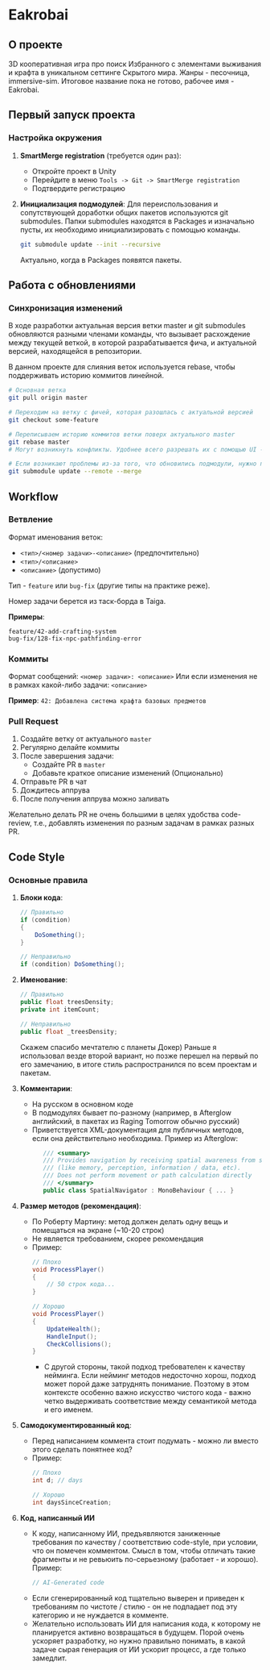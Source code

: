 # Eakrobai

## О проекте
3D кооперативная игра про поиск Избранного с элементами выживания и крафта в уникальном сеттинге Скрытого мира. Жанры - песочница, immersive-sim.
Итоговое название пока не готово, рабочее имя - Eakrobai.

## Первый запуск проекта

### Настройка окружения
1. **SmartMerge registration** (требуется один раз):
   - Откройте проект в Unity
   - Перейдите в меню `Tools -> Git -> SmartMerge registration`
   - Подтвердите регистрацию

2. **Инициализация подмодулей**:
   Для переиспользования и сопутствующей доработки общих пакетов используются git submodules.
   Папки submodules находятся в Packages и изначально пусты, их необходимо инициализировать с помощью команды.
   ```bash
   git submodule update --init --recursive
   ```
   Актуально, когда в Packages появятся пакеты.

## Работа с обновлениями

### Синхронизация изменений
В ходе разработки актуальная версия ветки master и git submodules обновляются разными членами команды, что вызывает расхождение между текущей веткой, в которой разрабатывается фича, и актуальной версией, находящейся в репозитории.

В данном проекте для слияния веток используется rebase, чтобы поддерживать историю коммитов линейной.
```bash
# Основная ветка
git pull origin master

# Переходим на ветку с фичей, которая разошлась с актуальной версией
git checkout some-feature

# Переписываем историю коммитов ветки поверх актуального master
git rebase master
# Могут возникнуть конфликты. Удобнее всего разрешать их с помощью UI - например, в VS Code есть встроенный интерфейс для этого.

# Если возникают проблемы из-за того, что обновились подмодули, нужно подтянуть актуальную версию подмодулей
git submodule update --remote --merge
```

## Workflow

### Ветвление
Формат именования веток:
- `<тип>/<номер задачи>-<описание>` (предпочтительно)
- `<тип>/<описание>`
- `<описание>` (допустимо)

Тип - `feature` или `bug-fix` (другие типы на практике реже).

Номер задачи берется из таск-борда в Taiga.

**Примеры**:
```
feature/42-add-crafting-system
bug-fix/128-fix-npc-pathfinding-error
```

### Коммиты
Формат сообщений:
`<номер задачи>: <описание>`
Или если изменения не в рамках какой-либо задачи:
`<описание>`

**Пример**:
`42: Добавлена система крафта базовых предметов`

### Pull Request

1. Создайте ветку от актуального `master`
2. Регулярно делайте коммиты
3. После завершения задачи:
   - Создайте PR в `master`
   - Добавьте краткое описание изменений (Опционально)
4. Отправьте PR в чат
5. Дождитесь аппрува
6. После получения аппрува можно заливать

Желательно делать PR не очень большими в целях удобства code-review, т.е., добавлять изменения по разным задачам в рамках разных PR.

## Code Style

### Основные правила
1. **Блоки кода**:
   ```csharp
   // Правильно
   if (condition)
   {
       DoSomething();
   }

   // Неправильно
   if (condition) DoSomething();
   ```

2. **Именование**:
   ```csharp
   // Правильно
   public float treesDensity;
   private int itemCount;

   // Неправильно
   public float _treesDensity;
   ```
   Скажем спасибо мечтателю с планеты Докер) Раньше я использовал везде второй вариант, но позже перешел на первый по его замечанию, в итоге стиль распространился по всем проектам и пакетам.

3. **Комментарии**:
   - На русском в основном коде
   - В подмодулях бывает по-разному (например, в Afterglow английский, в пакетах из Raging Tomorrow обычно русский)
   - Приветствуется XML-документация для публичных методов, если она действительно необходима.
   Пример из Afterglow:
     ```csharp
        /// <summary>
        /// Provides navigation by receiving spatial awareness from specified providers
        /// (like memory, perception, information / data, etc).
        /// Does not perform movement or path calculation directly
        /// </summary>
        public class SpatialNavigator : MonoBehaviour { ... }
     ```

4. **Размер методов (рекомендация)**:
   - По Роберту Мартину: метод должен делать одну вещь и помещаться на экране (~10-20 строк)
   - Не является требованием, скорее рекомендация
   - Пример:
     ```csharp
     // Плохо
     void ProcessPlayer()
     {
         // 50 строк кода...
     }

     // Хорошо
     void ProcessPlayer()
     {
         UpdateHealth();
         HandleInput();
         CheckCollisions();
     }
     ```
     - С другой стороны, такой подход требователен к качеству нейминга. Если нейминг методов недосточно хорош, подход может порой даже затруднять понимание. Поэтому в этом контексте особенно важно искусство чистого кода - важно четко выдерживать соответствие между семантикой метода и его именем.

5. **Самодокументированный код**:
   - Перед написанием коммента стоит подумать - можно ли вместо этого сделать понятнее код?
   - Пример:
     ```csharp
     // Плохо
     int d; // days

     // Хорошо
     int daysSinceCreation;
     ```
6. **Код, написанный ИИ**
   - К коду, написанному ИИ, предъявляются заниженные требования по качеству / соответствию code-style, при условии, что он помечен комментом. Смысл в том, чтобы отличать такие фрагменты и не ревьюить по-серьезному (работает - и хорошо).
   Пример:
     ```csharp
     // AI-Generated code
     ```
   - Если сгенерированный код тщательно выверен и приведен к требованиям по чистоте / стилю - он не подпадает под эту категорию и не нуждается в комменте.
   - Желательно использовать ИИ для написания кода, к которому не планируется активно возвращаться в будущем. Порой очень ускоряет разработку, но нужно правильно понимать, в какой задаче сырая генерация от ИИ ускорит процесс, а где только замедлит.

